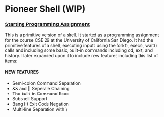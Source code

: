# Pioneer Shell (WIP)
### [Starting Programming Assignment](https://cse29.site/pa4)

<p>This is a primitive version of a shell. It started as a programming assignment for the course CSE 29 at the University of California San Diego. It had the primitive features of a shell, executing inputs using the fork(), exec(), wait() calls and including some basic, built-in commands including cd, exit, and history. I later expanded upon it to include new features including this list of items:</p>
<h4>NEW FEATURES</h4>
<ul>
<li>Semi-colon Command Separation</li>
<li>&& and || Seperate Chaining</li>
<li>The built-in Command Exec</li>
<li>Subshell Support</li>
<li>Bang (!) Exit Code Negation</li>
<li>Multi-line Separation with \</li>

